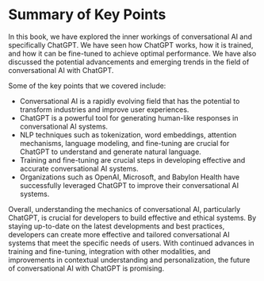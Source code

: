 Summary of Key Points
=================================

In this book, we have explored the inner workings of conversational AI and specifically ChatGPT. We have seen how ChatGPT works, how it is trained, and how it can be fine-tuned to achieve optimal performance. We have also discussed the potential advancements and emerging trends in the field of conversational AI with ChatGPT.

Some of the key points that we covered include:

* Conversational AI is a rapidly evolving field that has the potential to transform industries and improve user experiences.
* ChatGPT is a powerful tool for generating human-like responses in conversational AI systems.
* NLP techniques such as tokenization, word embeddings, attention mechanisms, language modeling, and fine-tuning are crucial for ChatGPT to understand and generate natural language.
* Training and fine-tuning are crucial steps in developing effective and accurate conversational AI systems.
* Organizations such as OpenAI, Microsoft, and Babylon Health have successfully leveraged ChatGPT to improve their conversational AI systems.

Overall, understanding the mechanics of conversational AI, particularly ChatGPT, is crucial for developers to build effective and ethical systems. By staying up-to-date on the latest developments and best practices, developers can create more effective and tailored conversational AI systems that meet the specific needs of users. With continued advances in training and fine-tuning, integration with other modalities, and improvements in contextual understanding and personalization, the future of conversational AI with ChatGPT is promising.
